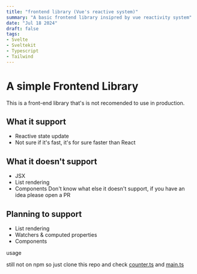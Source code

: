 ```yaml
---
title: "frontend library (Vue's reactive system)"
summary: "A basic frontend library insipred by vue reactivity system"
date: "Jul 18 2024"
draft: false
tags:
- Svelte
- Sveltekit
- Typescript
- Tailwind
---
```

# A simple Frontend Library

This is a front-end library that's is not recomended to use in production.

## What it support
- Reactive state update
- Not sure if it's fast, it's for sure faster than React

## What it doesn't support
- JSX
- List rendering
- Components
Don't know what else it doesn't support, if you have an idea please open a PR

## Planning to support

- List rendering
- Watchers & computed properties
- Components

usage

still not on npm so just clone this repo and check [counter.ts](/src/counter.ts) and [main.ts](/src/main.ts)
